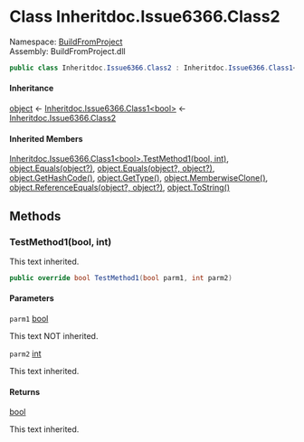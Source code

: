 ﻿# Class Inheritdoc.Issue6366.Class2

Namespace: [BuildFromProject](BuildFromProject.md)  
Assembly: BuildFromProject.dll  

```csharp
public class Inheritdoc.Issue6366.Class2 : Inheritdoc.Issue6366.Class1<bool>
```

#### Inheritance

[object](https://learn.microsoft.com/dotnet/api/system.object) ← 
[Inheritdoc.Issue6366.Class1<bool\>](BuildFromProject.Inheritdoc.Issue6366.Class1\-1.md) ← 
[Inheritdoc.Issue6366.Class2](BuildFromProject.Inheritdoc.Issue6366.Class2.md)

#### Inherited Members

[Inheritdoc.Issue6366.Class1<bool\>.TestMethod1\(bool, int\)](BuildFromProject.Inheritdoc.Issue6366.Class1\-1.md\#BuildFromProject\_Inheritdoc\_Issue6366\_Class1\_1\_TestMethod1\_\_0\_System\_Int32\_), 
[object.Equals\(object?\)](https://learn.microsoft.com/dotnet/api/system.object.equals\#system\-object\-equals\(system\-object\)), 
[object.Equals\(object?, object?\)](https://learn.microsoft.com/dotnet/api/system.object.equals\#system\-object\-equals\(system\-object\-system\-object\)), 
[object.GetHashCode\(\)](https://learn.microsoft.com/dotnet/api/system.object.gethashcode), 
[object.GetType\(\)](https://learn.microsoft.com/dotnet/api/system.object.gettype), 
[object.MemberwiseClone\(\)](https://learn.microsoft.com/dotnet/api/system.object.memberwiseclone), 
[object.ReferenceEquals\(object?, object?\)](https://learn.microsoft.com/dotnet/api/system.object.referenceequals), 
[object.ToString\(\)](https://learn.microsoft.com/dotnet/api/system.object.tostring)

## Methods

### <a id="BuildFromProject_Inheritdoc_Issue6366_Class2_TestMethod1_System_Boolean_System_Int32_"></a> TestMethod1\(bool, int\)

This text inherited.

```csharp
public override bool TestMethod1(bool parm1, int parm2)
```

#### Parameters

`parm1` [bool](https://learn.microsoft.com/dotnet/api/system.boolean)

This text NOT inherited.

`parm2` [int](https://learn.microsoft.com/dotnet/api/system.int32)

This text inherited.

#### Returns

 [bool](https://learn.microsoft.com/dotnet/api/system.boolean)

This text inherited.

